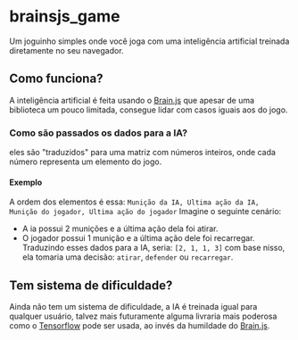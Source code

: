 # brainsjs_game
Um joguinho simples onde você joga com uma inteligência artificial treinada diretamente no seu navegador.

## Como funciona?
A inteligência artificial é feita usando o [Brain.js](https://brain.js.org/#/) que apesar de uma biblioteca um pouco limitada, consegue lidar com casos iguais aos do jogo.

### Como são passados os dados para a IA?
eles são "traduzidos" para uma matriz com números inteiros, onde cada número representa um elemento do jogo.
#### Exemplo
A ordem dos elementos é essa:
`Munição da IA, Ultima ação da IA, Munição do jogador, Ultima ação do jogador`
Imagine o seguinte cenário:
- A ia possui 2 munições e a última ação dela foi atirar.
- O jogador possui 1 munição e a última ação dele foi recarregar.
Traduzindo esses dados para a IA, seria: `[2, 1, 1, 3]`
com base nisso, ela tomaria uma decisão: `atirar`, `defender` ou `recarregar`.

## Tem sistema de dificuldade?
Ainda não tem um sistema de dificuldade, a IA é treinada igual para qualquer usuário, talvez mais futuramente alguma livraria mais poderosa como o [Tensorflow](https://www.tensorflow.org/) pode ser usada, ao invés da humildade do [Brain.js](https://brain.js.org/#/).
